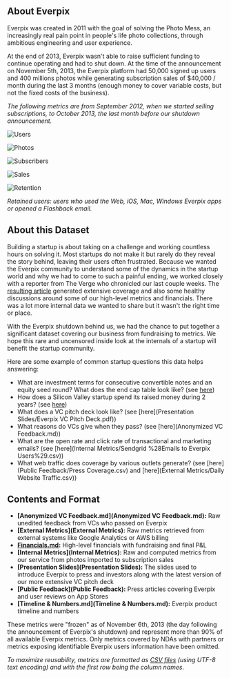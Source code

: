 About Everpix
-------------

Everpix was created in 2011 with the goal of solving the Photo Mess, an increasingly real pain point in people's life photo collections, through ambitious engineering and user experience.

At the end of 2013, Everpix wasn't able to raise sufficient funding to continue operating and had to shut down. At the time of the announcement on November 5th, 2013, the Everpix platform had 50,000 signed up users and 400 millions photos while generating subscription sales of $40,000 / month during the last 3 months (enough money to cover variable costs, but not the fixed costs of the business).

*The following metrics are from September 2012, when we started selling subscriptions, to October 2013, the last month before our shutdown announcement.*

![Users](https://raw2.github.com/everpix/Everpix-Intelligence/master/_graphs/users.png)

![Photos](https://raw2.github.com/everpix/Everpix-Intelligence/master/_graphs/photos.png)

![Subscribers](https://raw2.github.com/everpix/Everpix-Intelligence/master/_graphs/subscribers.png)

![Sales](https://raw2.github.com/everpix/Everpix-Intelligence/master/_graphs/sales.png)

![Retention](https://raw2.github.com/everpix/Everpix-Intelligence/master/_graphs/retention.png)

*Retained users: users who used the Web, iOS, Mac, Windows Everpix apps or opened a Flashback email.*

About this Dataset
------------------

Building a startup is about taking on a challenge and working countless hours on solving it. Most startups do not make it but rarely do they reveal the story behind, leaving their users often frustrated. Because we wanted the Everpix community to understand some of the dynamics in the startup world and why we had to come to such a painful ending, we worked closely with a reporter from The Verge who chronicled our last couple weeks. The [resulting article](http://www.theverge.com/2013/11/5/5039216/everpix-life-and-death-inside-the-worlds-best-photo-startup) generated extensive coverage and also some healthy discussions around some of our high-level metrics and financials. There was a lot more internal data we wanted to share but it wasn't the right time or place.

With the Everpix shutdown behind us, we had the chance to put together a significant dataset covering our business from fundraising to metrics. We hope this rare and uncensored inside look at the internals of a startup will benefit the startup community.

Here are some example of common startup questions this data helps answering:
- What are investment terms for consecutive convertible notes and an equity seed round? What does the end cap table look like? (see [here](Financials.md))
- How does a Silicon Valley startup spend its raised money during 2 years? (see [here](Financials.md))
- What does a VC pitch deck look like? (see [here](Presentation Slides/Everpix VC Pitch Deck.pdf))
- What reasons do VCs give when they pass? (see [here](Anonymized VC Feedback.md))
- What are the open rate and click rate of transactional and marketing emails? (see [here](Internal Metrics/Sendgrid %28Emails to Everpix Users%29.csv))
- What web traffic does coverage by various outlets generate? (see [here](Public Feedback/Press Coverage.csv) and [here](External Metrics/Daily Website Traffic.csv))

Contents and Format
-------------------

* **[Anonymized VC Feedback.md](Anonymized VC Feedback.md):** Raw unedited feedback from VCs who passed on Everpix
* **[External Metrics](External Metrics):** Raw metrics retrieved from external systems like Google Analytics or AWS billing
* **[Financials.md](Financials.md):** High-level financials with fundraising and final P&L
* **[Internal Metrics](Internal Metrics):** Raw and computed metrics from our service from photos imported to subscription sales
* **[Presentation Slides](Presentation Slides):** The slides used to introduce Everpix to press and investors along with the latest version of our more extensive VC pitch deck
* **[Public Feedback](Public Feedback):** Press articles covering Everpix and user reviews on App Stores
* **[Timeline & Numbers.md](Timeline & Numbers.md):** Everpix product timeline and numbers

These metrics were "frozen" as of November 6th, 2013 (the day following the announcement of Everpix's shutdown) and represent more than 90% of all available Everpix metrics. Only metrics covered by NDAs with partners or metrics exposing identifiable Everpix users information have been omitted.

*To maximize reusability, metrics are formatted as [CSV files](https://en.wikipedia.org/wiki/Comma-separated_values) (using UTF-8 text encoding) and with the first row being the column names.*

